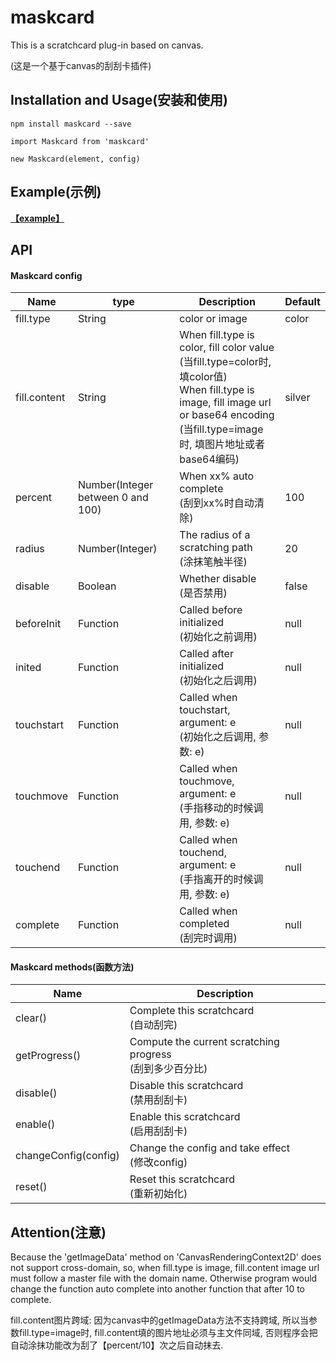 # maskcard

This is a scratchcard plug-in based on canvas.

(这是一个基于canvas的刮刮卡插件)

## Installation and Usage(安装和使用)
```
npm install maskcard --save
```

```
import Maskcard from 'maskcard'

new Maskcard(element, config)
```

## Example(示例)
**[【example】](example/index.html)**

## API
#### Maskcard config
Name | type | Description | Default
--- | --- | --- | ---
fill.type | String | color or image | color
fill.content | String | When fill.type is color, fill color value<br>(当fill.type=color时, 填color值)<br>When fill.type is image, fill image url or base64 encoding<br>(当fill.type=image时, 填图片地址或者base64编码) | silver
percent | Number(Integer between 0 and 100) | When xx% auto complete<br>(刮到xx%时自动清除) | 100
radius | Number(Integer) | The radius of a scratching path<br>(涂抹笔触半径) | 20
disable | Boolean | Whether disable<br>(是否禁用) | false
beforeInit | Function | Called before initialized<br>(初始化之前调用) | null
inited | Function | Called after initialized<br>(初始化之后调用) | null
touchstart | Function | Called when touchstart, argument: e<br>(初始化之后调用, 参数: e) | null
touchmove | Function | Called when touchmove, argument: e<br>(手指移动的时候调用, 参数: e) | null
touchend | Function | Called when touchend, argument: e<br>(手指离开的时候调用, 参数: e) | null
complete | Function | Called when completed<br>(刮完时调用) | null


#### Maskcard methods(函数方法)
Name | Description
--- | ---
clear() | Complete this scratchcard<br>(自动刮完)
getProgress() | Compute the current scratching progress<br>(刮到多少百分比)
disable() | Disable this scratchcard<br>(禁用刮刮卡)
enable() | Enable this scratchcard<br>(启用刮刮卡)
changeConfig(config) | Change the config and take effect<br>(修改config)
reset() | Reset this scratchcard<br>(重新初始化)

## Attention(注意)
Because the 'getImageData' method on 'CanvasRenderingContext2D' does not support cross-domain, so, when fill.type is image, fill.content image url must follow a master file with the domain name. Otherwise program would change the function auto complete into another function that after 10 to complete.

fill.content图片跨域: 因为canvas中的getImageData方法不支持跨域, 所以当参数fill.type=image时, fill.content填的图片地址必须与主文件同域, 否则程序会把自动涂抹功能改为刮了【percent/10】次之后自动抹去.